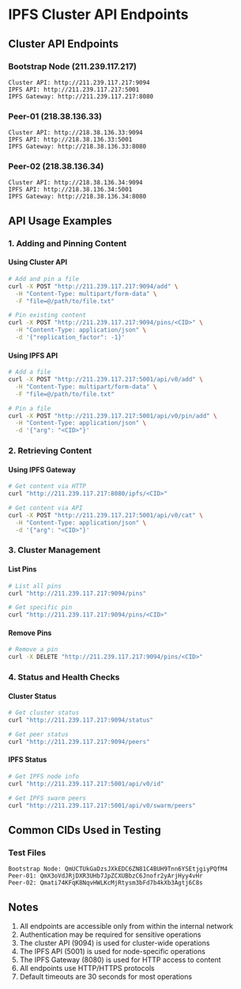 # IPFS Cluster API Endpoints

## Cluster API Endpoints

### Bootstrap Node (211.239.117.217)
```
Cluster API: http://211.239.117.217:9094
IPFS API: http://211.239.117.217:5001
IPFS Gateway: http://211.239.117.217:8080
```

### Peer-01 (218.38.136.33)
```
Cluster API: http://218.38.136.33:9094
IPFS API: http://218.38.136.33:5001
IPFS Gateway: http://218.38.136.33:8080
```

### Peer-02 (218.38.136.34)
```
Cluster API: http://218.38.136.34:9094
IPFS API: http://218.38.136.34:5001
IPFS Gateway: http://218.38.136.34:8080
```

## API Usage Examples

### 1. Adding and Pinning Content

#### Using Cluster API
```bash
# Add and pin a file
curl -X POST "http://211.239.117.217:9094/add" \
  -H "Content-Type: multipart/form-data" \
  -F "file=@/path/to/file.txt"

# Pin existing content
curl -X POST "http://211.239.117.217:9094/pins/<CID>" \
  -H "Content-Type: application/json" \
  -d '{"replication_factor": -1}'
```

#### Using IPFS API
```bash
# Add a file
curl -X POST "http://211.239.117.217:5001/api/v0/add" \
  -H "Content-Type: multipart/form-data" \
  -F "file=@/path/to/file.txt"

# Pin a file
curl -X POST "http://211.239.117.217:5001/api/v0/pin/add" \
  -H "Content-Type: application/json" \
  -d '{"arg": "<CID>"}'
```

### 2. Retrieving Content

#### Using IPFS Gateway
```bash
# Get content via HTTP
curl "http://211.239.117.217:8080/ipfs/<CID>"

# Get content via API
curl -X POST "http://211.239.117.217:5001/api/v0/cat" \
  -H "Content-Type: application/json" \
  -d '{"arg": "<CID>"}'
```

### 3. Cluster Management

#### List Pins
```bash
# List all pins
curl "http://211.239.117.217:9094/pins"

# Get specific pin
curl "http://211.239.117.217:9094/pins/<CID>"
```

#### Remove Pins
```bash
# Remove a pin
curl -X DELETE "http://211.239.117.217:9094/pins/<CID>"
```

### 4. Status and Health Checks

#### Cluster Status
```bash
# Get cluster status
curl "http://211.239.117.217:9094/status"

# Get peer status
curl "http://211.239.117.217:9094/peers"
```

#### IPFS Status
```bash
# Get IPFS node info
curl "http://211.239.117.217:5001/api/v0/id"

# Get IPFS swarm peers
curl "http://211.239.117.217:5001/api/v0/swarm/peers"
```

## Common CIDs Used in Testing

### Test Files
```
Bootstrap Node: QmUCTUkGaDzsJXkEDC6ZN81C4BUH9Tnn6YSEtjgiyPQfM4
Peer-01: QmX3oVdJRjDXR3UHb7JpZCXUBbzC6Jnofr2yArjHyy4vHr
Peer-02: Qmati74KFqK8NqvHWLKcMjRtysm3bFd7b4kXb3Agtj6C8s
```

## Notes
1. All endpoints are accessible only from within the internal network
2. Authentication may be required for sensitive operations
3. The cluster API (9094) is used for cluster-wide operations
4. The IPFS API (5001) is used for node-specific operations
5. The IPFS Gateway (8080) is used for HTTP access to content
6. All endpoints use HTTP/HTTPS protocols
7. Default timeouts are 30 seconds for most operations 